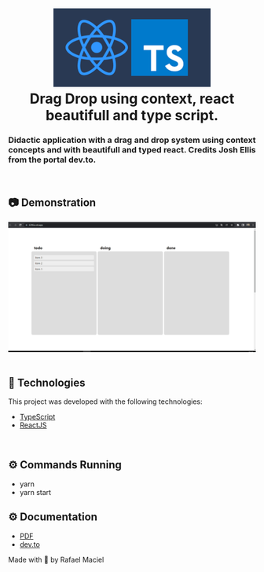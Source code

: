 <h1 align="center">
  <img alt="" title="typescript fundamentals" src=".github/demostration_aplication.png" width="320px" />
  <br>
  Drag Drop using context, react beautifull and type script. 
</h1>


<h3 align="justify">
Didactic application with a drag and drop system using context concepts and with beautifull and typed react. Credits Josh Ellis from the portal dev.to.
</h3>
<br>

## 📷 Demonstration

<div align="center" >
<h4 align="left"></h4>
  <img src=".github/demostration_aplication_2.gif">
</div>
<br>

## 🚀 Technologies

This project was developed with the following technologies:

- [TypeScript](https://www.typescriptlang.org/docs/)
- [ReactJS](https://reactjs.org/)

<br>

## ⚙ Commands Running
- yarn
- yarn start

## ⚙ Documentation
- <a href=".github/Documentation.pdf">PDF</a>
- [dev.to](https://dev.to/imjoshellis/codealong-multi-column-drag-and-drop-in-react-3781)

Made with 💜 by Rafael Maciel
